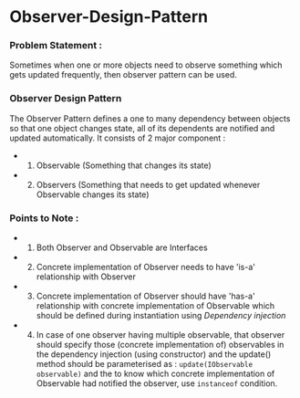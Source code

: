 # Observer-Design-Pattern

### Problem Statement :
Sometimes when one or more objects need to observe something which gets updated frequently, then observer pattern can be used.

### Observer Design Pattern
The Observer Pattern defines a one to many dependency between objects so that one object changes state, all of its dependents are notified and updated automatically.
It consists of 2 major component : 
- 1. Observable (Something that changes its state)
- 2. Observers (Something that needs to get updated whenever Observable changes its state)

### Points to Note : 
- 1. Both Observer and Observable are Interfaces
- 2. Concrete implementation of Observer needs to have 'is-a' relationship with Observer
- 3. Concrete implementation of Observer should have 'has-a' relationship with concrete implementation of Observable which should be defined during instantiation using *Dependency injection*
- 4. In case of one observer having multiple observable, that observer should specify those (concrete implementation of) observables in the dependency injection (using constructor) and the update() method should be parameterised as : `update(IObservable observable)` and the to know which concrete implementation of Observable had notified the observer, use `instanceof` condition.
